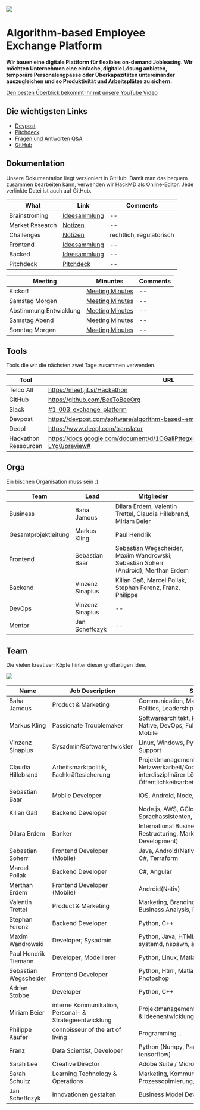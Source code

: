![](https://i.imgur.com/j85Z03e.png)

# Algorithm-based Employee Exchange Platform

**Wir bauen eine digitale Plattform für flexibles on-demand Jobleasing. Wir möchten Unternehmen eine einfache, digitale Lösung anbieten, temporäre Personalengpässe oder Überkapazitäten untereinander auszugleichen und so Produktivität und Arbeitsplätze zu sichern.**

[Den besten Überblick bekommt Ihr mit unsere YouTube Video](https://www.youtube.com/embed/fmMYhITmLzg)

## Die wichtigsten Links
* [Devpost](https://devpost.com/software/algorithm-based-employee-exchange-platform)
* [Pitchdeck](https://github.com/BeeToBeeOrg/docs/blob/master/BeeToBee_final.pdf)
* [Fragen und Antworten Q&A](https://hackmd.io/@mskg/rJrkK3EIU/edit)
* [GitHub](https://github.com/BeeToBeeOrg)


## Dokumentation

Unsere Dokumentation liegt versioniert in GitHub. Damit man das bequem zusammen bearbeiten kann, verwenden wir HackMD als Online-Editor. Jede verlinkte Datei ist auch auf GitHub. 

| What | Link | Comments 
| -------- | -------- | -------- |
| Brainstroming | [Ideesammlung](https://hackmd.io/@mskg/BkZx7RGIU/edit) | --
| Market Research | [Notizen](https://hackmd.io/@mskg/HysxVAz88/edit) | --
| Challenges | [Notizen](https://hackmd.io/@mskg/rJV8NAMUL/edit) | rechtlich, regulatorisch
| Frontend | [Ideesammlung](https://hackmd.io/@mskg/HyFWRCfLU/edit) | --
| Backed | [Ideesammlung](https://hackmd.io/@mskg/ryIjCRM8I/edit) | --
| Pitchdeck | [Pitchdeck](https://github.com/BeeToBeeOrg/docs/raw/master/BeeToBee_final.pptx) | -- 


| Meeting | Minuntes | Comments 
| -------- | -------- | -------- |
| Kickoff | [Meeting Minutes](https://hackmd.io/@mskg/HkpzeRMII/edit) | --
| Samstag Morgen | [Meeting Minutes](https://hackmd.io/@mskg/BktcuCMIL/edit) | --
| Abstimmung Entwicklung | [Meeting Minutes](https://hackmd.io/asdBTS0zQuig5Yrf8jqj1Q?edit) | --
| Samstag Abend | [Meeting Minutes](https://hackmd.io/@mskg/BkoxGRm88/edit) | --
| Sonntag Morgen | [Meeting Minutes](https://hackmd.io/@mskg/ryZBuqEI8/edit) | --


## Tools

Tools die wir die nächsten zwei Tage zusammen verwenden. 

| Tool | URL
| -------- | -------- |
| Telco All | https://meet.jit.si/Hackathon
| GitHub | https://github.com/BeeToBeeOrg
| Slack | [#1_003_exchange_platform](https://wirvsvirus.slack.com/archives/G010FSEDDM3)
| Devpost | https://devpost.com/software/algorithm-based-employee-exchange-platform
| Deepl | https://www.deepl.com/translator
| Hackathon Ressourcen | https://docs.google.com/document/d/1OGaIiPttegxlG7O0MOlluhlfUoHWOspfLxIvcD-LYg0/preview# |


## Orga

Ein bischen Organisation muss sein :)

| Team | Lead | Mitglieder
| ------------- | ---------------- | ------ |
| Business      | Baha Jamous      | Dilara Erdem, Valentin Trettel, Claudia Hillebrand, Miriam Beier |
| Gesamtprojektleitung | Markus Kling     | Paul Hendrik |
| Frontend      | Sebastian Baar   | Sebastian Wegscheider, Maxim Wandrowski, Sebastian Soherr (Android), Merthan Erdem |
| Backend       | Vinzenz Sinapius | Kilian Gaß, Marcel Pollak, Stephan Ferenz, Franz, Philippe |
| DevOps        | Vinzenz Sinapius | -- |
| Mentor        | Jan Scheffczyk   | --


## Team

Die vielen kreativen Köpfe hinter dieser großartigen Idee.

![](https://i.imgur.com/sHHs8p7.jpg)


| Name                  | Job Description             | Skills |
| --------------------- | --------------------------- | ------ |
| Baha Jamous           | Product & Marketing         | Communication, Marketing, Branding, Politics, Leadership, VC |
| Markus Kling          | Passionate Troublemaker     | Softwarearchitekt, Projektleiter, Digital Native, DevOps, FullStack, AWS, Azure, Mobile |
| Vinzenz Sinapius      | Sysadmin/Softwarentwickler  | Linux, Windows, Python, C#, Ansible, IT-Support |
| Claudia Hillebrand    | Arbeitsmarktpolitik, Fachkräftesicherung |  Projektmanagement, SGB II/III, Netzwerkarbeit/Koordination/Entwicklung interdisziplinärer Lösungen, Öffentlichkeitsarbeit | 
| Sebastian Baar        | Mobile Developer            | iOS, Android, Node, Google Firebase |
| Kilian Gaß            | Backend Developer           | Node.js, AWS, GCloud, Backend, Sprachassistenten, MYSQL, PostgreSQL |
| Dilara Erdem          | Banker                      | International Business (Finance, Restructuring, Market Research, HR Development) |
| Sebastian Soherr      | Frontend Developer (Mobile) | Java, Android(Nativ), Google Firebase, C#, Terraform
| Marcel Pollak         | Backend Developer           | C#, Angular
| Merthan Erdem         | Frontend Developer (Mobile) | Android(Nativ) 
| Valentin Trettel      | Product & Marketing         | Marketing, Branding, Market Research, Business Analysis, Projektmanagement |
| Stephan Ferenz        | Backend Developer           | Python, C++ |
| Maxim Wandrowski      | Developer; Sysadmin         | Python, Java, HTML/CSS/JS; Linux, systemd, nspawn, apache |
| Paul Hendrik Tiemann  | Developer, Modellierer      | Python, Linux, Matlab, Java, (SQL)|
| Sebastian Wegscheider | Frontend Developer          | Python, Html, Matlab, Indesign, Photoshop |
| Adrian Stobbe         | Developer                   | Python, C++|
| Miriam Beier          | interne Kommunikation, Personal- & Strategieentwicklung | Projektmanagement, Prozessoptimierung & Ideenentwicklung (Desgin Thinking)
| Philippe Käufer       | connoisseur of the art of living | Programming... 
| Franz                 | Data Scientist, Developer   | Python (Numpy, Pandas, sklearn, tensorflow) |
| Sarah Lee             | Creative Director | Adobe Suite / Microsoft Office
| Sarah Schultz         | Learning Technology & Operations | Marketing, Kommunikation, Ideen, Prozessopimierung, kein Coding ;) |
| Jan Scheffczyk        | Innovationen gestalten      | Business Model Development, Innovation
